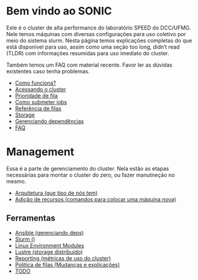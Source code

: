 # Bem vindo ao SONIC
Este é o cluster de alta performance do laboratório SPEED do DCC/UFMG. Nele temos máquinas com diversas configurações para uso coletivo por meio do sistema slurm. Nesta página temos explicações completas do que está disponível para uso, assim como uma seção too long, didn’t read (TLDR) com informações resumidas para uso imediato do cluster.

Também temos um FAQ com material recente. Favor ler as dúvidas existentes caso tenha problemas.

 - [Como funciona?](link)
 - [Acessando o cluster](link)
 - [Prioridade de fila](link)
 - [Como submeter jobs](link)
 - [Referência de filas](link)
 - [Storage](link)
 - [Gerenciando dependências](link)
 - [FAQ](link)


# Management
Essa é a parte de gerenciamento do cluster. Nela estão as etapas necessárias para montar o cluster do zero, ou fazer manutneção no mesmo.

 - [Arquitetura (que tipo de nós tem)](link)
 - [Adição de recursos (comandos para colocar uma máquina nova)](link)

## Ferramentas
 - [Ansible (gerenciando deps)](link)
 - [Slurm ()](link)
 - [Linux Environment Modules](link)
 - [Lustre (storage distribuído)](link)
 - [Reporting (métricas de uso do cluster)](link)
 - [Politica de filas (Mudanças e explicações)](link)
 - [TODO](link)
